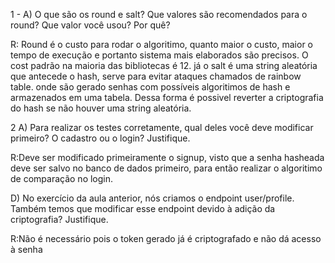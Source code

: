 1 - 
A) O que são os round e salt? Que valores são recomendados para o round? Que valor você usou? Por quê?

R: Round é o custo para rodar o algoritimo, quanto maior o custo, maior o tempo de execução e portanto sistema mais elaborados são precisos. O cost padrão na maioria das bibliotecas é 12. já o salt é uma string aleatória que antecede o hash, serve para evitar ataques chamados de rainbow table. onde são gerado senhas com possíveis algoritimos de hash e armazenados em uma tabela. Dessa forma é possivel reverter a criptografia do hash se não houver uma string aleatória.

2
A) Para realizar os testes corretamente, qual deles você deve modificar primeiro? O cadastro ou o login? Justifique.

R:Deve ser modificado primeiramente o signup, visto que a senha hasheada deve ser salvo no banco de dados primeiro, para então realizar o algoritimo de comparação no login.

D) No exercício da aula anterior, nós criamos o endpoint user/profile. Também temos que modificar esse endpoint devido à adição da criptografia? Justifique.

R:Não é necessário pois o token gerado já é criptografado e não dá acesso à senha